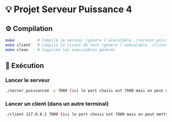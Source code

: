 # 💡 Projet Serveur Puissance 4 

## ⚙️ Compilation

```bash
make          # Compile le serveur (génère l'exécutable ./serveur_puissance4) + à faire dans le terminal serveur
make client   # Compile le client de test (génère l'exécutable ./client) + à faire dans le terminal client
make clean    # Supprime les exécutables générés
```
## 🚀 Exécution

### Lancer le serveur

```bash
./server_puissance4 -p 7000 (ici le port choisi est 7000 mais on peut mettre ce que l'on veut)
```

### Lancer un client (dans un autre terminal)

```bash
./client 127.0.0.1 7000 (ici le port choisi est 7000 mais on peut mettre ce que l'on veut)
```
